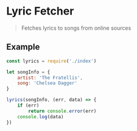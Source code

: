 # Lyric Fetcher

> Fetches lyrics to songs from online sources

## Example

```js
const lyrics = require('./index')

let songInfo = {
    artist: 'The Fratellis',
    song: 'Chelsea Dagger'
}

lyrics(songInfo, (err, data) => {
    if (err)
        return console.error(err)
    console.log(data)
})
```
